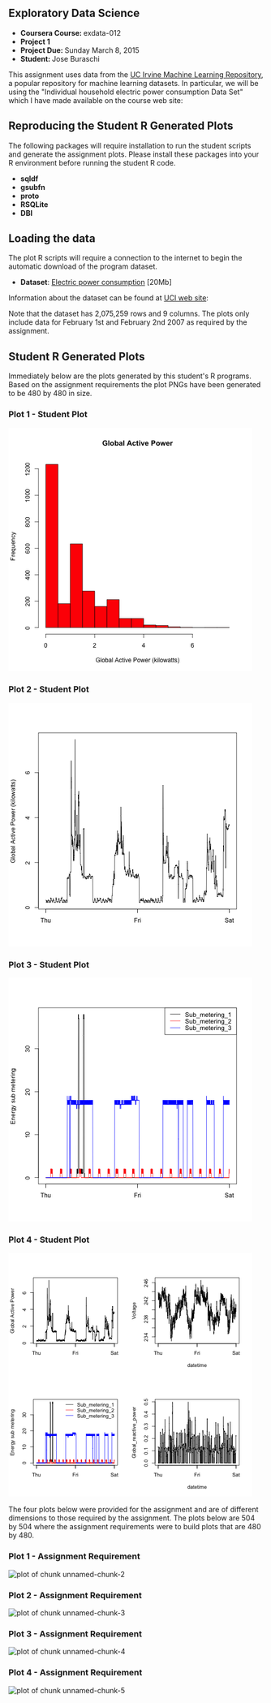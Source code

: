 ## Exploratory Data Science

<ul>
<li><b>Coursera Course: </b>exdata-012</li>
<li><b>Project 1</b></li>
<li><b>Project Due: </b>Sunday March 8, 2015</li>
<li><b>Student: </b>Jose Buraschi</li>
</ul>

This assignment uses data from
the <a href="http://archive.ics.uci.edu/ml/">UC Irvine Machine
Learning Repository</a>, a popular repository for machine learning
datasets. In particular, we will be using the "Individual household
electric power consumption Data Set" which I have made available on
the course web site:


## Reproducing the Student R Generated Plots

The following packages will require installation to run the student
scripts and generate the assignment plots.  Please install these 
packages into your R environment before running the student R code.

<ul>
<li><b>sqldf</b></li>
<li><b>gsubfn</b></li>
<li><b>proto</b></li>
<li><b>RSQLite</b></li>
<li><b>DBI</b></li>
</ul>


## Loading the data

The plot R scripts will require a connection to the internet to begin
the automatic download of the program dataset.  

* <b>Dataset</b>: <a href="https://d396qusza40orc.cloudfront.net/exdata%2Fdata%2Fhousehold_power_consumption.zip">Electric power consumption</a> [20Mb]

Information about the dataset can be found at <a href="https://archive.ics.uci.edu/ml/datasets/Individual+household+electric+power+consumption">UCI web site</a>:

Note that the dataset has 2,075,259 rows and 9 columns. The plots
only include data for February 1st and February 2nd 2007 as 
required by the assignment.


## Student R Generated Plots

Immediately below are the plots generated by this student's R programs.
Based on the assignment requirements the plot PNGs have been generated
to be 480 by 480 in size.


### Plot 1 - Student Plot

![plot of assignment plot1](figure/plot1.png) 


### Plot 2 - Student Plot

![plot of assignment plot2](figure/plot2.png) 


### Plot 3 - Student Plot

![plot of assignment plot3](figure/plot3.png) 


### Plot 4 - Student Plot

![plot of assignment plot4](figure/plot4.png) 



The four plots below were provided for the assignment and are of different 
dimensions to those required by the assignment.  The plots below are 
504 by 504 where the assignment requirements were to build plots that 
are 480 by 480.


### Plot 1 - Assignment Requirement


![plot of chunk unnamed-chunk-2](figure/unnamed-chunk-2.png) 


### Plot 2 - Assignment Requirement

![plot of chunk unnamed-chunk-3](figure/unnamed-chunk-3.png) 


### Plot 3 - Assignment Requirement

![plot of chunk unnamed-chunk-4](figure/unnamed-chunk-4.png) 


### Plot 4 - Assignment Requirement

![plot of chunk unnamed-chunk-5](figure/unnamed-chunk-5.png) 

